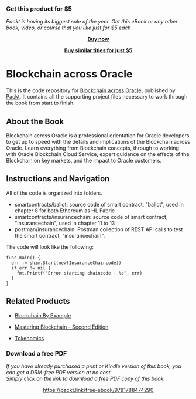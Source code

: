 
### Get this product for $5

<i>Packt is having its biggest sale of the year. Get this eBook or any other book, video, or course that you like just for $5 each</i>


<b><p align='center'>[Buy now](https://packt.link/9781788474290)</p></b>


<b><p align='center'>[Buy similar titles for just $5](https://subscription.packtpub.com/search)</p></b>


# Blockchain across Oracle
This is the code repository for [Blockchain across Oracle](https://www.packtpub.com/big-data-and-business-intelligence/blockchain-across-oracle?utm_source=github&utm_medium=repository&utm_campaign=9781788474290), published by [Packt](https://www.packtpub.com/?utm_source=github). It contains all the supporting project files necessary to work through the book from start to finish.

## About the Book
Blockchain across Oracle is a professional orientation for Oracle developers to get up to speed with the details and implications of the Blockchain across Oracle. Learn everything from Blockchain concepts, through to working with Oracle Blockchain Cloud Service, expert guidance on the effects of the Blockchain on key markets, and the impact to Oracle customers.

## Instructions and Navigation
All of the code is organized into folders.
* smartcontracts/ballot: source code of smart contract, "ballot", used in chapter 8 for both Ethereum as HL Fabric
* smartcontracts/insurancechain: source code of smart contract, "insurancechain", used in chapter 11 to 13
* postman/insurancechain: Postman collection of REST API calls to test the smart contract, "insurancechain".


The code will look like the following:
```
func main() {
  err := shim.Start(new(InsuranceChaincode))
  if err != nil {
    fmt.Printf("Error starting chaincode - %s", err)
  }
}
```

 

## Related Products
* [Blockchain By Example](https://www.packtpub.com/big-data-and-business-intelligence/blockchain-example?utm_source=github&utm_medium=repository&utm_campaign=9781788475686)

* [Mastering Blockchain - Second Edition](https://www.packtpub.com/big-data-and-business-intelligence/mastering-blockchain-second-edition?utm_source=github&utm_medium=repository&utm_campaign=9781788839044)

* [Tokenomics](https://www.packtpub.com/big-data-and-business-intelligence/tokenomics?utm_source=github&utm_medium=repository&utm_campaign=9781789136326)
### Download a free PDF

 <i>If you have already purchased a print or Kindle version of this book, you can get a DRM-free PDF version at no cost.<br>Simply click on the link to download a free PDF copy of this book.</i>
<p align="center"> <a href="https://packt.link/free-ebook/9781788474290">https://packt.link/free-ebook/9781788474290 </a> </p>